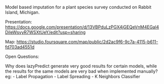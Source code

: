 
Model based imputation for a plant species survey conducted on Rabbit Island, Michigan.


Presentation: https://docs.google.com/presentation/d/13VBPduLzPGX4jGEQeVnM4EGal4DileWsvyR7WSXtUeY/edit?usp=sharing

Map: https://studio.foursquare.com/map/public/2d2ac9f6-9c7a-4115-b611-fd703ad4551d

Open Questions: 

Why does lazyPredict generate very good results for certain models, while the results for the same models are very bad when implemented manually?
eg: - Label Propagation
    - Label Spreading
    - K Neighbors Classifier
